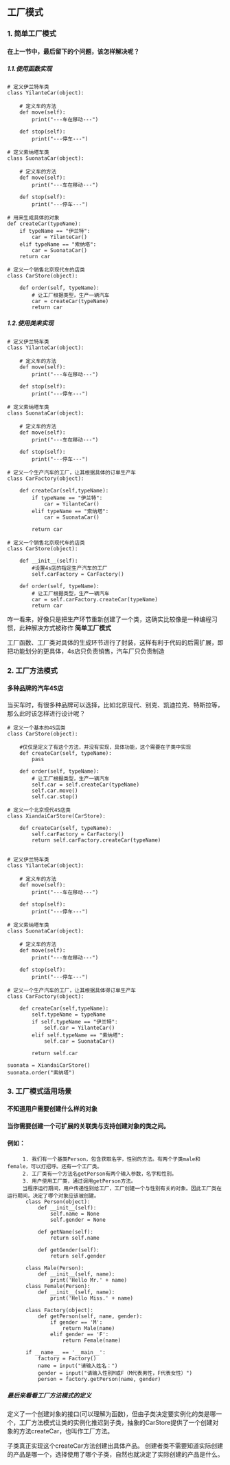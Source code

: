 ## 工厂模式
### 1. 简单工厂模式
#### 在上一节中，最后留下的个问题，该怎样解决呢？
##### 1.1.使用函数实现

    # 定义伊兰特车类
    class YilanteCar(object):

        # 定义车的方法
        def move(self):
            print("---车在移动---")

        def stop(self):
            print("---停车---")

    # 定义索纳塔车类
    class SuonataCar(object):

        # 定义车的方法
        def move(self):
            print("---车在移动---")

        def stop(self):
            print("---停车---")

    # 用来生成具体的对象
    def createCar(typeName):
        if typeName == "伊兰特":
            car = YilanteCar()
        elif typeName == "索纳塔":
            car = SuonataCar()
        return car

    # 定义一个销售北京现代车的店类
    class CarStore(object):

        def order(self, typeName):
            # 让工厂根据类型，生产一辆汽车
            car = createCar(typeName)
            return car

##### 1.2.使用类来实现

    # 定义伊兰特车类
    class YilanteCar(object):

        # 定义车的方法
        def move(self):
            print("---车在移动---")

        def stop(self):
            print("---停车---")

    # 定义索纳塔车类
    class SuonataCar(object):

        # 定义车的方法
        def move(self):
            print("---车在移动---")

        def stop(self):
            print("---停车---")

    # 定义一个生产汽车的工厂，让其根据具体的订单生产车
    class CarFactory(object):

        def createCar(self,typeName):
            if typeName == "伊兰特":
                car = YilanteCar()
            elif typeName == "索纳塔":
                car = SuonataCar()

            return car

    # 定义一个销售北京现代车的店类
    class CarStore(object):

        def __init__(self):
            #设置4s店的指定生产汽车的工厂
            self.carFactory = CarFactory()

        def order(self, typeName):
            # 让工厂根据类型，生产一辆汽车
            car = self.carFactory.createCar(typeName)
            return car
咋一看来，好像只是把生产环节重新创建了一个类，这确实比较像是一种编程习惯，此种解决方式被称作  **简单工厂模式**

工厂函数、工厂类对具体的生成环节进行了封装，这样有利于代码的后需扩展，即把功能划分的更具体，4s店只负责销售，汽车厂只负责制造

### 2. 工厂方法模式
#### 多种品牌的汽车4S店
当买车时，有很多种品牌可以选择，比如北京现代、别克、凯迪拉克、特斯拉等，那么此时该怎样进行设计呢？


    # 定义一个基本的4S店类
    class CarStore(object):

        #仅仅是定义了有这个方法，并没有实现，具体功能，这个需要在子类中实现
        def createCar(self, typeName):
            pass

        def order(self, typeName):
            # 让工厂根据类型，生产一辆汽车
            self.car = self.createCar(typeName)
            self.car.move()
            self.car.stop()

    # 定义一个北京现代4S店类
    class XiandaiCarStore(CarStore):

        def createCar(self, typeName):
            self.carFactory = CarFactory()
            return self.carFactory.createCar(typeName)


    # 定义伊兰特车类
    class YilanteCar(object):

        # 定义车的方法
        def move(self):
            print("---车在移动---")

        def stop(self):
            print("---停车---")

    # 定义索纳塔车类
    class SuonataCar(object):

        # 定义车的方法
        def move(self):
            print("---车在移动---")

        def stop(self):
            print("---停车---")

    # 定义一个生产汽车的工厂，让其根据具体得订单生产车
    class CarFactory(object):

        def createCar(self,typeName):
            self.typeName = typeName
            if self.typeName == "伊兰特":
                self.car = YilanteCar()
            elif self.typeName == "索纳塔":
                self.car = SuonataCar()

            return self.car

    suonata = XiandaiCarStore()
    suonata.order("索纳塔")

### 3. 工厂模式适用场景
#### 不知道用户需要创建什么样的对象
#### 当你需要创建一个可扩展的关联类与支持创建对象的类之间。
#### 例如：
         1. 我们有一个基类Person，包含获取名字，性别的方法。有两个子类male和female，可以打招呼。还有一个工厂类。
         2. 工厂类有一个方法名getPerson有两个输入参数，名字和性别。
         3. 用户使用工厂类，通过调用getPerson方法。
         当程序运行期间，用户传递性别给工厂，工厂创建一个与性别有关的对象。因此工厂类在运行期间，决定了哪个对象应该被创建。
          class Person(object):
              def __init__(self):
                  self.name = None
                  self.gender = None

              def getName(self):
                  return self.name

              def getGender(self):
                  return self.gender

          class Male(Person):
              def __init__(self, name):
                  print('Hello Mr.' + name)
          class Female(Person):
              def __init__(self, name):
                  print('Hello Miss.' + name)

          class Factory(object):
              def getPerson(self, name, gender):
                  if gender == 'M':
                      return Male(name)
                  elif gender == 'F':
                      return Female(name)

          if __name__ == '__main__':
              factory = Factory()
              name = input("请输入姓名：")
              gender = input("请输入性别M或F（M代表男性，F代表女性）")
              person = factory.getPerson(name, gender)



##### 最后来看看工厂方法模式的定义

定义了一个创建对象的接口(可以理解为函数)，但由子类决定要实例化的类是哪一个，工厂方法模式让类的实例化推迟到子类，抽象的CarStore提供了一个创建对象的方法createCar，也叫作工厂方法。

子类真正实现这个createCar方法创建出具体产品。 创建者类不需要知道实际创建的产品是哪一个，选择使用了哪个子类，自然也就决定了实际创建的产品是什么。
